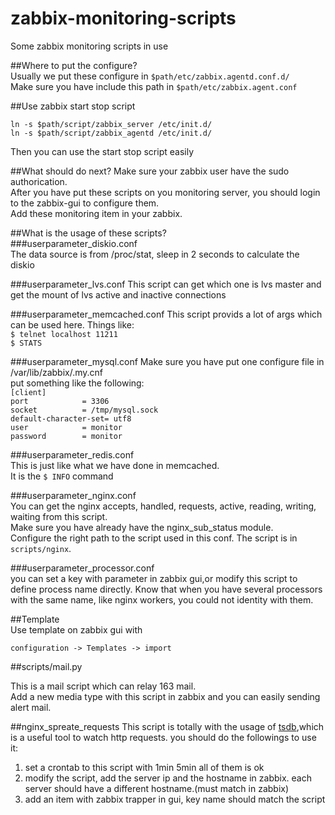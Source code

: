zabbix-monitoring-scripts
=========================

Some zabbix monitoring scripts in use

##Where to put the configure?  
Usually we put these configure in `$path/etc/zabbix.agentd.conf.d/`  
Make sure you have include this path in `$path/etc/zabbix.agent.conf`  

##Use zabbix start stop script  

	ln -s $path/script/zabbix_server /etc/init.d/
	ln -s $path/script/zabbix_agentd /etc/init.d/

Then you can use the start stop script easily

##What should do next? 
Make sure your zabbix user have the sudo authorication.   
After you have put these scripts on you monitoring server, you should login to the zabbix-gui to configure them.  
Add these monitoring item in your zabbix.  


##What is the usage of these scripts?  
###userparameter_diskio.conf  
The data source is from /proc/stat, sleep in 2 seconds to calculate the diskio  

###userparameter_lvs.conf
This script can get which one is lvs master and get the mount of lvs active and inactive connections  

###userparameter_memcached.conf
This script provids a lot of args which can be used here. Things like:  
`$ telnet localhost 11211`  
`$ STATS`

###userparameter_mysql.conf
Make sure you have put one configure file in /var/lib/zabbix/.my.cnf  
put something like the following:  
`[client]`  
`port            = 3306`  
`socket          = /tmp/mysql.sock`  
`default-character-set= utf8`  
`user            = monitor`  
`password        = monitor`  

###userparameter_redis.conf  
This is just like what we have done in memcached.  
It is the `$ INFO` command

###userparameter_nginx.conf  
You can get the nginx accepts, handled, requests, active, reading, writing, waiting from this script.  
Make sure you have already have the nginx_sub_status module.  
Configure the right path to the script used in this conf. The script is in `scripts/nginx`.  

###userparameter_processor.conf  
you can set a key with parameter in zabbix gui,or modify this script to define process name directly.
Know that when you have several processors with the same name, like nginx workers, you could not identity with them.

##Template  
Use template on zabbix gui with 

    configuration -> Templates -> import

##scripts/mail.py

This is a mail script which can relay 163 mail.  
Add a new media type with this script in zabbix and you can easily sending alert mail.

##nginx_spreate_requests
This script is totally with the usage of [tsdb](opentsdb.net),which is a useful tool to watch http requests.
you should do the followings to use it:
1. set a crontab to this script with 1min 5min all of them is ok
2. modify the script, add the server ip and the hostname in zabbix. each server should have a different hostname.(must match in zabbix)
3. add an item with zabbix trapper in gui, key name should match the script
